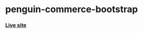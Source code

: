 # penguin-commerce-bootstrap

### [Live site](https://rubeldiu.github.io/penguin-commerce-bootstrap/index.html)
